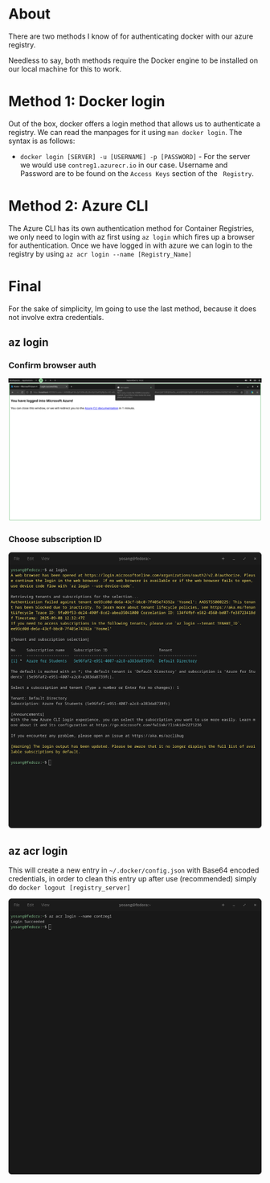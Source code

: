 # About
There are two methods I know of for authenticating docker with our azure registry.

Needless to say, both methods require the Docker engine to be installed on our local machine for this to work.

# Method 1: Docker login
Out of the box, docker offers a login method that allows us to authenticate a registry. We can read the manpages for it using `man docker login`. The syntax is as follows: 
- `docker login [SERVER] -u [USERNAME] -p [PASSWORD]` - For the server we would use `contreg1.azurecr.io` in our case. Username and Password are to be found on the `Access Keys` section of the ` Registry`.

# Method 2: Azure CLI
The Azure CLI has its own authentication method for Container Registries, we only need to login with az first using `az login` which fires up a browser for authentication. Once we have logged in with azure we can login to the registry by using `az acr login --name [Registry_Name]`

# Final
For the sake of simplicity, Im going to use the last method, because it does not involve extra credentials.

## az login

### Confirm browser auth
![az-login](../../images/1.auth/az-login.png)

### Choose subscription ID
![az-login-tty](../../images/1.auth/az-login-tty.png)

## az acr login
This will create a new entry in `~/.docker/config.json` with Base64 encoded credentials, in order to clean this entry up after use (recommended) simply do `docker logout [registry_server]`

![az-login-acr](../../images/1.auth/az-login-acr.png)